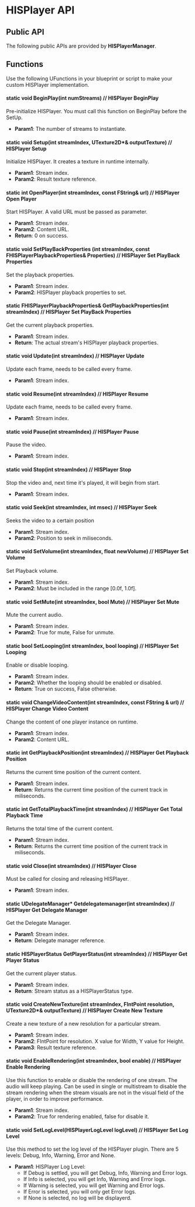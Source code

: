 # HISPlayer API

## Public API
The following public APIs are provided by **HISPlayerManager**.

## Functions
Use the following UFunctions in your blueprint or script to make your custom HISPlayer implementation.

#### static void BeginPlay(int numStreams) // HISPlayer BeginPlay
Pre-initialize HISPlayer. You must call this function on BeginPlay before the SetUp.
  * **Param1**: The number of streams to instantiate.

#### static void Setup(int streamIndex, UTexture2D*& outputTexture) // HISPlayer Setup
Initialize HISPlayer. It creates a texture in runtime internally.
  * **Param1**: Stream index.
  * **Param2**: Result texture reference.

#### static int OpenPlayer(int streamIndex, const FString& url) // HISPlayer Open Player
Start HISPlayer. A valid URL must be passed as parameter.
  * **Param1**: Stream index.
  * **Param2**: Content URL.
  * **Return**: 0 on success.

#### static void SetPlayBackProperties (int streamIndex, const FHISPlayerPlaybackProperties& Properties) // HISPlayer Set PlayBack Properties
Set the playback properties.
  * **Param1**: Stream index.
  * **Param2**: HISPlayer playback properties to set.

#### static FHISPlayerPlaybackProperties& GetPlaybackProperties(int streamIndex) // HISPlayer Set PlayBack Properties
Get the current playback properties.
  * **Param1**: Stream index.
  * **Return**: The actual stream's HISPlayer playback properties.

#### static void Update(int streamIndex) // HISPlayer Update
Update each frame, needs to be called every frame.
  * **Param1**: Stream index.

#### static void Resume(int streamIndex) // HISPlayer Resume
Update each frame, needs to be called every frame.
  * **Param1**: Stream index.

#### static void Pause(int streamIndex) // HISPlayer Pause
Pause the video.
  * **Param1**: Stream index.

#### static void Stop(int streamIndex) // HISPlayer Stop
Stop the video and, next time it's played, it will begin from start.
  * **Param1**: Stream index.

#### static void Seek(int streamIndex, int msec) // HISPlayer Seek
Seeks the video to a certain position
  * **Param1**: Stream index.
  * **Param2**: Position to seek in miliseconds.

#### static void SetVolume(int streamIndex, float newVolume) // HISPlayer Set Volume
Set Playback volume.
  * **Param1**: Stream index.
  * **Param2**: Must be included in the range [0.0f, 1.0f].

#### static void SetMute(int streamIndex, bool Mute) // HISPlayer Set Mute
Mute the current audio.
  * **Param1**: Stream index.
  * **Param2**: True for mute, False for unmute.

#### static bool SetLooping(int streamIndex, bool looping) // HISPlayer Set Looping
Enable or disable looping.
  * **Param1**: Stream index.
  * **Param2**: Whether the looping should be enabled or disabled.
  * **Return**: True on success, False otherwise.

#### static void ChangeVideoContent(int streamIndex, const FString & url) // HISPlayer Change Video Content
Change the content of one player instance on runtime.
  * **Param1**: Stream index.
  * **Param2**: Content URL.

#### static int GetPlaybackPosition(int streamIndex) // HISPlayer Get Playback Position
Returns the current time position of the current content.
  * **Param1**: Stream index.
  * **Return**: Returns the current time position of the current track in miliseconds.

#### static int GetTotalPlaybackTime(int streamIndex) // HISPlayer Get Total Playback Time
Returns the total time of the current content.
  * **Param1**: Stream index.
  * **Return**: Returns the current time position of the current track in miliseconds.

#### static void Close(int streamIndex) // HISPlayer Close
Must be called for closing and releasing HISPlayer.
  * **Param1**: Stream index.

#### static UDelegateManager* Getdelegatemanager(int streamIndex) // HISPlayer Get Delegate Manager
Get the Delegate Manager.
  * **Param1**: Stream index.
  * **Return**: Delegate manager reference.

#### static HISPlayerStatus GetPlayerStatus(int streamIndex) // HISPlayer Get Player Status
Get the current player status.
  * **Param1**: Stream index.
  * **Return**: Stream status as a HISPlayerStatus type.

#### static void CreateNewTexture(int streamIndex, FIntPoint resolution, UTexture2D*& outputTexture) // HISPlayer Create New Texture 
 Create a new texture of a new resolution for a particular stream.
  * **Param1**: Stream index.
  * **Param2**: FIntPoint for resolution. X value for Width, Y value for Height.
  * **Param3**: Result texture reference.

#### static void EnableRendering(int streamIndex, bool enable) // HISPlayer Enable Rendering
  Use this function to enable or disable the rendering of one stream. The audio will keep playing. 
  Can be used in single or multistream to disable the stream rendering when the stream visuals are not in the visual field of the player, 
  in order to improve performance.
  * **Param1**: Stream index.
  * **Param2**: True for rendering enabled, false for disable it.

#### static void SetLogLevel(HISPlayerLogLevel logLevel) // HISPlayer Set Log Level
 Use this method to set the log level of the HISPlayer plugin. There are 5 levels: Debug, Info, Warning, Error and None.
 * **Param1**: HISPlayer Log Level:
 	- If Debug is settled, you will get Debug, Info, Warning and Error logs.
 	- If Info is selected, you will get Info, Warning and Error logs.
 	- If Warning is selected, you will get Warning and Error logs.
 	- If Error is selected, you will only get Error logs.
 	- If None is selected, no log will be displayerd.
